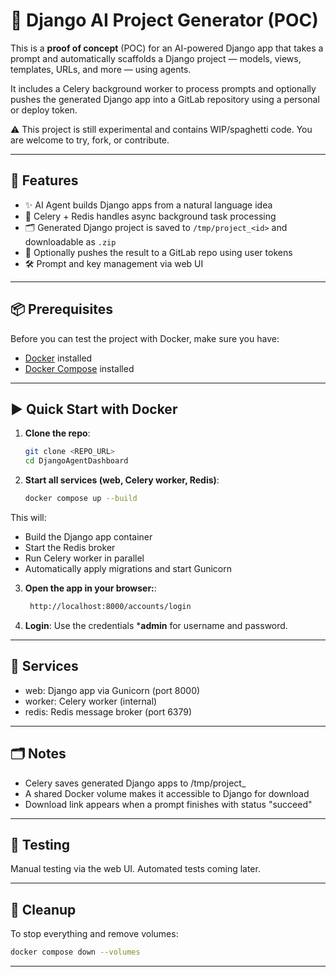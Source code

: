 # 🧠 Django AI Project Generator (POC)

This is a **proof of concept** (POC) for an AI-powered Django app that takes a prompt and automatically scaffolds a Django project — models, views, templates, URLs, and more — using agents.

It includes a Celery background worker to process prompts and optionally pushes the generated Django app into a GitLab repository using a personal or deploy token.

⚠️ This project is still experimental and contains WIP/spaghetti code. You are welcome to try, fork, or contribute.

---

## 🚀 Features

- ✨ AI Agent builds Django apps from a natural language idea
- 🔁 Celery + Redis handles async background task processing
- 🗂️ Generated Django project is saved to `/tmp/project_<id>` and downloadable as `.zip`
- 🚀 Optionally pushes the result to a GitLab repo using user tokens
- 🛠 Prompt and key management via web UI

---

## 📦 Prerequisites

Before you can test the project with Docker, make sure you have:

- [Docker](https://www.docker.com/) installed
- [Docker Compose](https://docs.docker.com/compose/install/) installed

---

## ▶️ Quick Start with Docker

1. **Clone the repo**:

   ```bash
   git clone <REPO_URL>
   cd DjangoAgentDashboard
   ```

2. **Start all services (web, Celery worker, Redis)**:

   ```bash
   docker compose up --build
   ```

This will:
- Build the Django app container
- Start the Redis broker
- Run Celery worker in parallel
- Automatically apply migrations and start Gunicorn


3. **Open the app in your browser:**:
   ```bash
    http://localhost:8000/accounts/login
   ```

4. **Login**:
Use the credentials ***admin** for username and password.
---

## 🧩 Services

- web: Django app via Gunicorn (port 8000)
- worker: Celery worker (internal)
- redis: Redis message broker (port 6379)

---

## 🗂 Notes

- Celery saves generated Django apps to /tmp/project_<id>
- A shared Docker volume makes it accessible to Django for download
- Download link appears when a prompt finishes with status "succeed"

---

## 🧪 Testing

Manual testing via the web UI. Automated tests coming later.

---

## 🧹 Cleanup

To stop everything and remove volumes:

   ```bash
   docker compose down --volumes
   ```

---
